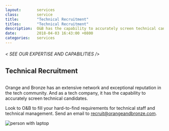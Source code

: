 ```yaml
---
layout:       services
class:        service
title:        "Technical Recruitment"
titles:       "Technical Recruitment"
description:  O&B has the capability to accurately screen technical candicates.
date:         2018-04-03 16:43:00 +0800
categories:   services
---
```


<div id="serviceContent3" class="section-content">
  <div class="section-title">
    <H6>
      &lt; SEE OUR EXPERTISE AND CAPABILITIES /&gt;
    </H6>
    <H2>Technical Recruitment</H2>
    <img class="bg" src="{{ "assets/images/title-services.png" | relative_url }}" alt="" />
  </div>
  <div class="row mb20">
    <div class="col-12">
      <p>Orange and Bronze has an extensive network and exceptional reputation in the tech community. And as a tech company, it has the capability to accurately screen technical candidates.</p>
      <p>Look to O&B to fill your hard-to-find requirements for technical staff and technical management. Send an email to <a href="mailto:recruit@orangeandbronze.com">recruit@orangeandbronze.com</a>.</p>
    </div>
    <div class="text-center">
        <img class="img-fluid mt30 mb30" src="{{ "assets/images/technical-recruitment-page.png" | relative_url }}" alt="person with laptop" />
      </div>
  </div>
</div> 
